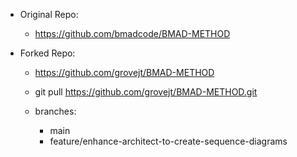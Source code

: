- Original Repo:
  - https://github.com/bmadcode/BMAD-METHOD


- Forked Repo: 
    - https://github.com/grovejt/BMAD-METHOD
    - git pull https://github.com/grovejt/BMAD-METHOD.git

    - branches:
        - main
        - feature/enhance-architect-to-create-sequence-diagrams